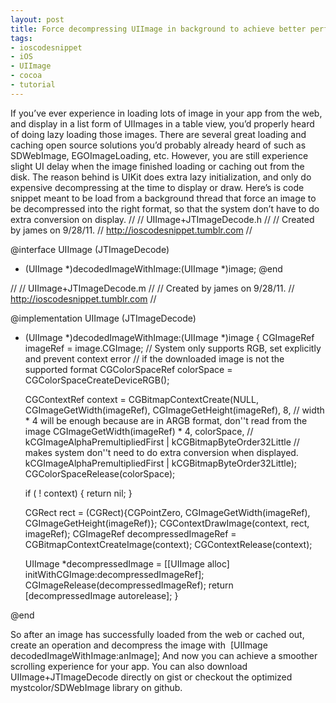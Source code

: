 ```yaml
---
layout: post
title: Force decompressing UIImage in background to achieve better performance
tags:
- ioscodesnippet
- iOS
- UIImage
- cocoa
- tutorial
---
```

If you’ve ever experience in loading lots of image in your app from the web, and display in a list form of UIImages in a table view, you’d properly heard of doing lazy loading those images. There are several great loading and caching open source solutions you’d probably already heard of such as SDWebImage, EGOImageLoading, etc.
However, you are still experience slight UI delay when the image finished loading or caching out from the disk. The reason behind is UIKit does extra lazy initialization, and only do expensive decompressing at the time to display or draw.
Here’s is code snippet meant to be load from a background thread that force an image to be decompressed into the right format, so that the system don’t have to do extra conversion on display.
//
//  UIImage+JTImageDecode.h
//
//  Created by james on 9/28/11.
//  http://ioscodesnippet.tumblr.com
//

@interface UIImage (JTImageDecode)
+ (UIImage *)decodedImageWithImage:(UIImage *)image;
@end



//
//  UIImage+JTImageDecode.m
//
//  Created by james on 9/28/11.
//  http://ioscodesnippet.tumblr.com
//

@implementation UIImage (JTImageDecode)

+ (UIImage *)decodedImageWithImage:(UIImage *)image {
    CGImageRef imageRef = image.CGImage;
    // System only supports RGB, set explicitly and prevent context error
    // if the downloaded image is not the supported format
    CGColorSpaceRef colorSpace = CGColorSpaceCreateDeviceRGB();

    CGContextRef context = CGBitmapContextCreate(NULL,
                                                 CGImageGetWidth(imageRef),
                                                 CGImageGetHeight(imageRef),
                                                 8,
                                                 // width * 4 will be enough because are in ARGB format, don''t read from the image
                                                 CGImageGetWidth(imageRef) * 4,
                                                 colorSpace,
                                                 // kCGImageAlphaPremultipliedFirst | kCGBitmapByteOrder32Little 
                                                 // makes system don''t need to do extra conversion when displayed.
                                                 kCGImageAlphaPremultipliedFirst | kCGBitmapByteOrder32Little); 
    CGColorSpaceRelease(colorSpace);

    if ( ! context) {
        return nil;
    }
    
    CGRect rect = (CGRect){CGPointZero, CGImageGetWidth(imageRef), CGImageGetHeight(imageRef)};
    CGContextDrawImage(context, rect, imageRef);
    CGImageRef decompressedImageRef = CGBitmapContextCreateImage(context);
    CGContextRelease(context);
    
    UIImage *decompressedImage = [[UIImage alloc] initWithCGImage:decompressedImageRef];
    CGImageRelease(decompressedImageRef);
    return [decompressedImage autorelease];
}

@end 

So after an image has successfully loaded from the web or cached out, create an operation and decompress the image with 
[UIImage decodedImageWithImage:anImage];
And now you can achieve a smoother scrolling experience for your app.
You can also download UIImage+JTImageDecode directly on gist or checkout the optimized mystcolor/SDWebImage library on github.
